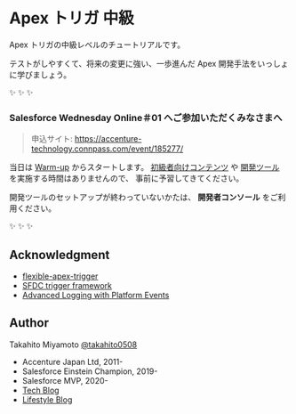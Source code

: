 # Apex トリガ 中級

Apex トリガの中級レベルのチュートリアルです。

テストがしやすくて、将来の変更に強い、一歩進んだ Apex 開発手法をいっしょに学びましょう。

:sparkles: :sparkles: :sparkles:

### **Salesforce Wednesday Online＃01 へご参加いただくみなさまへ**

> 申込サイト: https://accenture-technology.connpass.com/event/185277/

当日は [Warm-up](exercises/warm-up) からスタートします。
[初級者向けコンテンツ](prerequisite/beginner.md) や [開発ツール](prerequisite/dev-tools.md) を実施する時間はありませんので、
事前に予習してきてください。

開発ツールのセットアップが終わっていないかたは、 **開発者コンソール** をご利用ください。

:sparkles: :sparkles: :sparkles:

## Acknowledgment

- [flexible-apex-trigger](https://github.com/takahitomiyamoto/flexible-apex-trigger#flexible-apex-trigger)
- [SFDC trigger framework](https://github.com/kevinohara80/sfdc-trigger-framework)
- [Advanced Logging with Platform Events](https://github.com/afawcett/eventlogging)

## Author

Takahito Miyamoto [@takahito0508](https://twitter.com/takahito0508)

- Accenture Japan Ltd, 2011-
- Salesforce Einstein Champion, 2019-
- Salesforce MVP, 2020-
- [Tech Blog](https://qiita.com/takahito0508)
- [Lifestyle Blog](https://medium.com/takahitomiyamoto)
